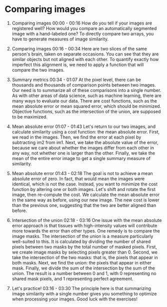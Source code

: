 # Comparing images

1. Comparing images
00:00 - 00:16
How do you tell if your images are registered well? How would you compare an automatically segmented image with a hand-labeled one? To directly compare two arrays, you have to generate measures of image similarity.

2. Comparing images
00:16 - 00:34
Here are two slices of the same person's brain, taken on separate occasions. You can see that they are similar objects but not aligned with each other. To quantify exactly how imperfect this alignment is, we need to apply a function that will compare the two images.

3. Summary metrics
00:34 - 01:07
At the pixel level, there can be thousands and thousands of comparison points between two images. Our need is to summarize all of these comparisons into a single number. As with other areas of data science, such as machine learning, there are many ways to evaluate our data. There are cost functions, such as the mean absolute error or mean squared error, which should be minimized. Objective functions, such as the intersection of the union, are supposed to be maximized.

4. Mean absolute error
01:07 - 01:43
Let's return to our two images, and calculate similarity using a cost function: the mean absolute error. First, we read in the images. Then, we find the error at each pixel by subtracting im2 from im1. Next, we take the absolute value of the error, because we care about whether the images differ from each other in any way, not whether one is larger than the other. Finally, we take the mean of the entire error image to get a single summary measure of similarity.

5. Mean absolute error
01:43 - 02:18
The goal is not to achieve a mean absolute error of zero. In fact, that would mean the images were identical, which is not the case. Instead, you want to minimize the cost function by altering one or both images. Let's shift and rotate the first image, then re-compute the cost. We calculate the mean absolute error in the same way as before, using our new image. The new cost is lower than the previous one, suggesting that the two are better aligned than before.

6. Intersection of the union
02:18 - 03:16
One issue with the mean absolute error approach is that tissues with high-intensity values will contribute more towards the error than other types. One remedy is to compare the image masks. The intersection of the union is a measure particularly well-suited to this. It is calculated by dividing the number of shared pixels between two masks by the total number of masked pixels. First, we create image masks by selecting pixels greater than 0. Second, we take the intersection of the two masks: that is, the pixels that appear in both masks. Next, we find the union: the pixels that appear in either mask. Finally, we divide the sum of the intersection by the sum of the union. The result is a number between 0 and 1, with 0 representing no shared mask pixels, and 1 representing perfect agreement.

7. Let's practice!
03:16 - 03:30
The principle here is that summarizing image similarity with a single number gives you something to optimize when processing your images. Good luck with the exercises!